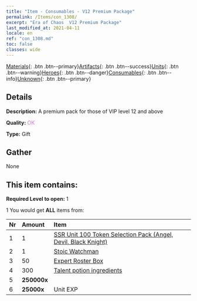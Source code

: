 ```yaml
---
title: "Item - Consumables - V12 Premium Package"
permalink: /Items/con_1308/
excerpt: "Era of Chaos  V12 Premium Package"
last_modified_at: 2021-04-11
locale: en
ref: "con_1308.md"
toc: false
classes: wide
---
```

 [Materials](/Items/){: .btn .btn--primary}[Artifacts](/Items/Artifacts/){: .btn .btn--success}[Units](/Items/Units/){: .btn .btn--warning}[Heroes](/Items/Heroes/){: .btn .btn--danger}[Consumables](/Items/Consumables/){: .btn .btn--info}[Unknown](/Items/Unknown/){: .btn .btn--primary}

## Details
 **Description:** A premium pack for those of VIP level 12 and above

 **Quality:** <span style="color: #DA70D6">OK</span>

 **Type:** Gift

## Gather

  None

## This item contains:

 **Required Level to open:** 1

 1 You would get **ALL** items  from:

  | Nr | Amount |     Item    |
  |:---|:-------|:------------|
  | 1 | 1 | [SSR Unit 100 Token Selection Pack (Angel, Devil, Black Knight)](/Items/con_1321/) | 
  | 2 | 1 | [Stoic Watchman](/Items/art_133/) | 
  | 3 | 50 | [Expert Roster Box](/Items/con_776/) | 
  | 4 | 300 | [Talent potion ingredients](/Items/con_1120/) | 
  | 5 |  **250000x** | <i class="fas fa-coins"/> |  | 
  | 6 |  **25000x** | Unit EXP |  | 
